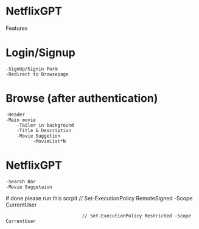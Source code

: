 # NetflixGPT

Features

# Login/Signup
    -SignUp/Signin Form
    -Redirect to Browsepage



# Browse (after authentication)
    -Header
    -Main movie
        -Tailer in background
        -Title & Description
        -Movie Suggetion
              -MovieList*N


              
# NetflixGPT
    -Search Bar
    -Movie Suggetaion


 if done please run this scrpit  // Set-ExecutionPolicy RemoteSigned -Scope CurrentUser

                                // Set-ExecutionPolicy Restricted -Scope CurrentUser
